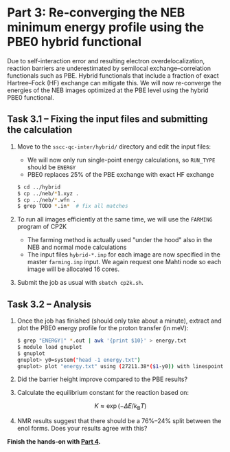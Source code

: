 # Part 3: Re-converging the NEB minimum energy profile using the PBE0 hybrid functional

Due to self-interaction error and resulting electron overdelocalization, reaction
barriers are underestimated by semilocal exchange–correlation functionals such as
PBE. Hybrid functionals that include a fraction of exact Hartree–Fock (HF) exchange
can mitigate this. We will now re-converge the energies of the NEB images optimized
at the PBE level using the hybrid PBE0 functional.

## Task 3.1 – Fixing the input files and submitting the calculation

1. Move to the `sscc-qc-inter/hybrid/` directory and edit the input files:
   * We will now only run single-point energy calculations, so `RUN_TYPE` should
     be `ENERGY`
   * PBE0 replaces 25% of the PBE exchange with exact HF exchange

   ```bash
   $ cd ../hybrid
   $ cp ../neb/*1.xyz .
   $ cp ../neb/*.wfn .
   $ grep TODO *.in*  # fix all matches
   ```

2. To run all images efficiently at the same time, we will use the `FARMING`
   program of CP2K
   * The farming method is actually used "under the hood" also in the NEB and
     normal mode calculations
   * The input files `hybrid-*.inp` for each image are now specified in the master
     `farming.inp` input. We again request one Mahti node so each image will be
     allocated 16 cores.
3. Submit the job as usual with `sbatch cp2k.sh`.

## Task 3.2 – Analysis

1. Once the job has finished (should only take about a minute), extract and plot
   the PBE0 energy profile for the proton transfer (in meV):

   ```bash
   $ grep "ENERGY|" *.out | awk '{print $10}' > energy.txt
   $ module load gnuplot
   $ gnuplot
   gnuplot> y0=system("head -1 energy.txt")
   gnuplot> plot "energy.txt" using (27211.38*($1-y0)) with linespoints
   ```

2. Did the barrier height improve compared to the PBE results?
3. Calculate the equilibrium constant for the reaction based on:
   
   $$K\approx\exp(-\Delta E/k_\mathrm{B}T)$$

4. NMR results suggest that there should be a 76%–24% split between the enol
   forms. Does your results agree with this?

**Finish the hands-on with [Part 4](../aimd/README.md).**

